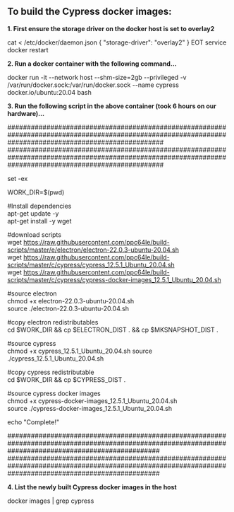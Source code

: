 To build the Cypress docker images:
--------------------------------------

**1. First ensure the storage driver on the docker host is set to overlay2**

cat <<EOT > /etc/docker/daemon.json
{
"storage-driver": "overlay2"
}
EOT
service docker restart

**2. Run a docker container with the following command...**

docker run -it --network host --shm-size=2gb --privileged  -v /var/run/docker.sock:/var/run/docker.sock --name cypress docker.io/ubuntu:20.04 bash

**3. Run the following script in the above container (took 6 hours on our hardware)...**

########################################################################################################################################################  
########################################################################################################################################################  

set -ex

WORK_DIR=$(pwd)  
  
#Install dependencies  
apt-get update -y  
apt-get install -y wget

#download scripts  
wget https://raw.githubusercontent.com/ppc64le/build-scripts/master/e/electron/electron-22.0.3-ubuntu-20.04.sh  
wget https://raw.githubusercontent.com/ppc64le/build-scripts/master/c/cypress/cypress_12.5.1_Ubuntu_20.04.sh  
wget https://raw.githubusercontent.com/ppc64le/build-scripts/master/c/cypress/cypress-docker-images_12.5.1_Ubuntu_20.04.sh  
  
#source electron  
chmod +x electron-22.0.3-ubuntu-20.04.sh  
source ./electron-22.0.3-ubuntu-20.04.sh

#copy electron redistributables  
cd $WORK_DIR && cp $ELECTRON_DIST . && cp $MKSNAPSHOT_DIST .  

#source cypress  
chmod +x cypress_12.5.1_Ubuntu_20.04.sh
source ./cypress_12.5.1_Ubuntu_20.04.sh  

#copy cypress redistributable  
cd $WORK_DIR && cp $CYPRESS_DIST .  

#source cypress docker images  
chmod +x cypress-docker-images_12.5.1_Ubuntu_20.04.sh  
source ./cypress-docker-images_12.5.1_Ubuntu_20.04.sh  

echo "Complete!"  

#######################################################################################################################################################  
#######################################################################################################################################################

**4. List the newly built Cypress docker images in the host**

docker images | grep cypress

